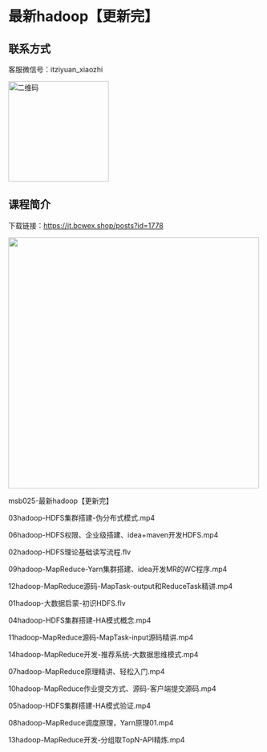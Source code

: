 # 最新hadoop【更新完】

## 联系方式

客服微信号：itziyuan_xiaozhi

<img src="https://ziyuanyun.oss-cn-guangzhou.aliyuncs.com/common/20240614073449/666b82192834a.jpg" width="200" height="200" alt="二维码">

## 课程简介

下载链接：https://it.bcwex.shop/posts?id=1778

<img src="https://ziyuanyun.oss-cn-guangzhou.aliyuncs.com/yun/20240515183532/66448ff439204.jpg" width="500" alt="">

  msb025-最新hadoop【更新完】

 03hadoop-HDFS集群搭建-伪分布式模式.mp4

 06hadoop-HDFS权限、企业级搭建、idea+maven开发HDFS.mp4

 02hadoop-HDFS理论基础读写流程.flv

 09hadoop-MapReduce-Yarn集群搭建、idea开发MR的WC程序.mp4

 12hadoop-MapReduce源码-MapTask-output和ReduceTask精讲.mp4

 01hadoop-大数据启蒙-初识HDFS.flv

 04hadoop-HDFS集群搭建-HA模式概念.mp4

 11hadoop-MapReduce源码-MapTask-input源码精讲.mp4

 14hadoop-MapReduce开发-推荐系统-大数据思维模式.mp4

 07hadoop-MapReduce原理精讲、轻松入门.mp4

 10hadoop-MapReduce作业提交方式、源码-客户端提交源码.mp4

 05hadoop-HDFS集群搭建-HA模式验证.mp4

 08hadoop-MapReduce调度原理，Yarn原理01.mp4

 13hadoop-MapReduce开发-分组取TopN-API精炼.mp4

  